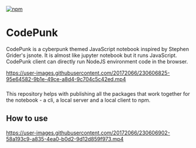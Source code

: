 [![npm](https://img.shields.io/npm/v/codepunk)](https://www.npmjs.com/package/codepunk)

# CodePunk

CodePunk is a cyberpunk themed JavaScript notebook inspired by Stephen Grider's jsnote. It is almost like jupyter notebook but it runs JavaScript. CodePunk client can directly run NodeJS environment code in the browser.


https://user-images.githubusercontent.com/20172066/230606825-95e64582-9b1e-49ce-a8d4-9c704c5c42ed.mp4

### 

This repository helps with publishing all the packages that work together for the notebook - a cli, a local server and a local client to npm. 

## How to use



https://user-images.githubusercontent.com/20172066/230606902-58a193c9-a835-4ea0-b0d2-9d12d859f973.mp4



